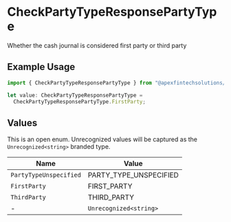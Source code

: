 # CheckPartyTypeResponsePartyType

Whether the cash journal is considered first party or third party

## Example Usage

```typescript
import { CheckPartyTypeResponsePartyType } from "@apexfintechsolutions/ascend-sdk/models/components";

let value: CheckPartyTypeResponsePartyType =
  CheckPartyTypeResponsePartyType.FirstParty;
```

## Values

This is an open enum. Unrecognized values will be captured as the `Unrecognized<string>` branded type.

| Name                   | Value                  |
| ---------------------- | ---------------------- |
| `PartyTypeUnspecified` | PARTY_TYPE_UNSPECIFIED |
| `FirstParty`           | FIRST_PARTY            |
| `ThirdParty`           | THIRD_PARTY            |
| -                      | `Unrecognized<string>` |